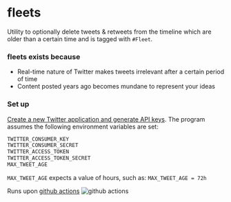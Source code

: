 # fleets

Utility to optionally delete tweets & retweets from the timeline which are older than a certain time and is tagged with `#Fleet`.

### fleets exists because

- Real-time nature of Twitter makes tweets irrelevant after a certain period of time
- Content posted years ago becomes mundane to represent your ideas

### Set up

[Create a new Twitter application and generate API keys](https://apps.twitter.com/). The program assumes the following environment variables are set:

```sh
TWITTER_CONSUMER_KEY
TWITTER_CONSUMER_SECRET
TWITTER_ACCESS_TOKEN
TWITTER_ACCESS_TOKEN_SECRET
MAX_TWEET_AGE
```
`MAX_TWEET_AGE` expects a value of hours, such as: `MAX_TWEET_AGE = 72h`


Runs upon [github actions](https://github.com/features/actions) ![github actions](https://github.githubassets.com/images/modules/site/features/actions-icon-actions.svg)
